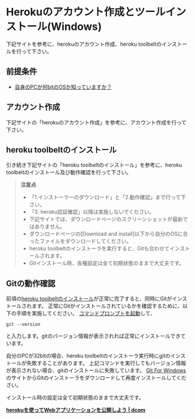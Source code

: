 # Herokuのアカウント作成とツールインストール(Windows)

下記サイトを参考に、herokuのアカウント作成、heroku toolbeltのインストールを行って下さい。

## 前提条件

* [自身のPCが何bitのOSか知っていますか？](preparationForWin.md#自分のPCのbit数を知っておく)

## アカウント作成

下記サイトの「herokuのアカウント作成」を参考に、アカウント作成を行って下さい。

## heroku toolbeltのインストール

引き続き下記サイトの「heroku toolbeltのインストール」を参考に、heroku toolbeltのインストール及び動作確認を行って下さい。  

> **注意点**
> * 「1.インストーラーのダウンロード」と「2.動作確認」まで行って下さい。
> * 「3. heroku認証確認」以降は実施しないでください。
> * 下記サイトでは、ダウンロードページのスクリーンショットが最新ではありません。
> * ダウンロードページの[Download and install]以下から自分のOSに合ったファイルをダウンロードしてください。
> * heroku toolbeltのインストーラを実行すると、Gitも合わせてインストールされます。
> * Gitインストール時、各種設定は全て初期状態のままで大丈夫です。

## Gitの動作確認

前項の[heroku toolbeltのインストール](#heroku-toolbeltのインストール)が正常に完了すると、同時にGitがインストールされます。
正常にGitがインストールされているかを確認するために、以下の手順を実施してください。
[コマンドプロンプトを起動](tipsForWin.md#コマンドプロンプトの起動方法)して、
```
git --version
```
と入力します。gitのバージョン情報が表示されれば正常にインストールできています。

自分のPCが32bitの場合、heroku toolbeltのインストーラ実行時にgitのインストールが失敗することがあります。
上記コマンドを実行してもバージョン情報が表示されない場合、gitのインストールに失敗しています。
[Git For Windows](https://git-for-windows.github.io/)のサイトからGitのインストーラをダウンロードして再度インストールしてください。

インストール時の設定は全て初期状態のままで大丈夫です。

**[herokuを使ってWebアプリケーションを公開しよう | dcom](http://www.dcom-web.co.jp/technology/heroku1/)**
